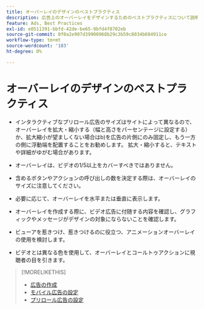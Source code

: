 ```yaml
---
title: オーバーレイのデザインのベストプラクティス
description: 広告上のオーバーレイをデザインするためのベストプラクティスについて説明します。
feature: Ads, Best Practices
exl-id: e0511391-bbfd-42de-be65-9bfd4f8702eb
source-git-commit: 0f0a2e907d39900968b29c3b59c8034b604911ce
workflow-type: tm+mt
source-wordcount: '183'
ht-degree: 0%

---
```


# オーバーレイのデザインのベストプラクティス

* インタラクティブなプリロール広告のサイズはサイトによって異なるので、オーバーレイを拡大・縮小する（幅と高さをパーセンテージに設定する）か、拡大縮小が望ましくない場合はb)を広告の片側にのみ固定し、もう一方の側に浮動端を配置することをお勧めします。 拡大・縮小すると、テキストや詳細がゆがむ場合があります。

* オーバーレイは、ビデオの1/5以上をカバーすべきではありません。

* 含めるボタンやアクションの呼び出しの数を決定する際は、オーバーレイのサイズに注意してください。

* 必要に応じて、オーバーレイを水平または垂直に表示します。

* オーバーレイを作成する際に、ビデオ広告に付随する内容を確認し、グラフィックやメッセージがデザインの対象にならないことを確認します。

* ビューアを惹きつけ、惹きつけるのに役立つ、アニメーションオーバーレイの使用を検討します。

* ビデオとは異なる色を使用して、オーバーレイとコールトゥアクションに視聴者の目を引きます。

>[!MORELIKETHIS]
>
>* [広告の作成](ad-create.md)
>* [モバイル広告の設定](ad-settings-mobile.md)
>* [プリロール広告の設定](ad-settings-pre-roll.md)

